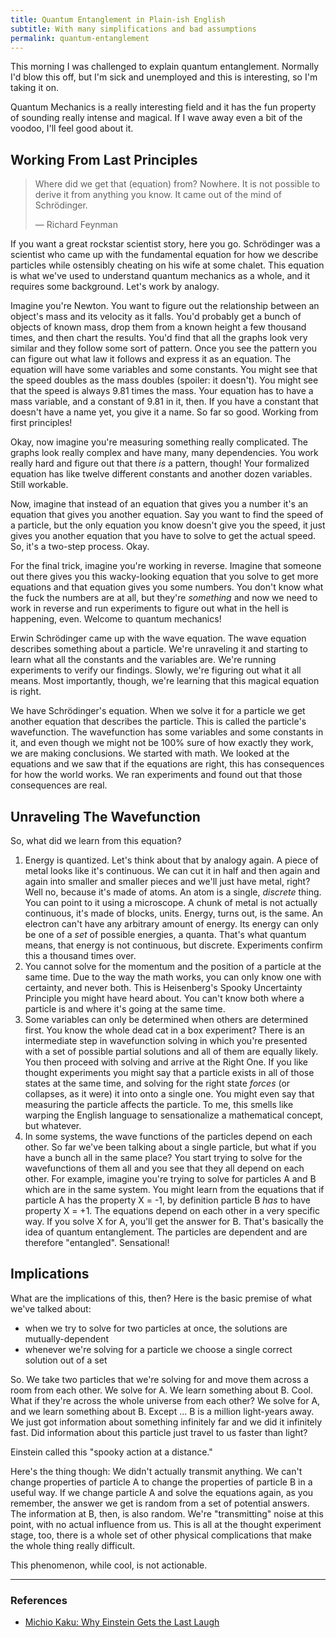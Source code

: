 ```yaml
---
title: Quantum Entanglement in Plain-ish English
subtitle: With many simplifications and bad assumptions
permalink: quantum-entanglement
---
```


This morning I was challenged to explain quantum entanglement. Normally I'd blow this off, but I'm sick and unemployed and this is interesting, so I'm taking it on.

Quantum Mechanics is a really interesting field and it has the fun property of sounding really intense and magical. If I wave away even a bit of the voodoo, I'll feel good about it.

## Working From Last Principles

> Where did we get that (equation) from? Nowhere. It is not possible to derive it from anything you know. It came out of the mind of Schrödinger.
>
> — Richard Feynman

If you want a great rockstar scientist story, here you go. Schrödinger was a scientist who came up with the fundamental equation for how we describe particles while ostensibly cheating on his wife at some chalet. This equation is what we've used to understand quantum mechanics as a whole, and it requires some background. Let's work by analogy.

Imagine you're Newton. You want to figure out the relationship between an object's mass and its velocity as it falls. You'd probably get a bunch of objects of known mass, drop them from a known height a few thousand times, and then chart the results. You'd find that all the graphs look very similar and they follow some sort of pattern. Once you see the pattern you can figure out what law it follows and express it as an equation. The equation will have some variables and some constants. You might see that the speed doubles as the mass doubles (spoiler: it doesn't). You might see that the speed is always 9.81 times the mass. Your equation has to have a mass variable, and a constant of 9.81 in it, then. If you have a constant that doesn't have a name yet, you give it a name. So far so good. Working from first principles!

Okay, now imagine you're measuring something really complicated. The graphs look really complex and have many, many dependencies. You work really hard and figure out that there _is_ a pattern, though! Your formalized equation has like twelve different constants and another dozen variables. Still workable.

Now, imagine that instead of an equation that gives you a number it's an equation that gives you another equation. Say you want to find the speed of a particle, but the only equation you know doesn't give you the speed, it just gives you another equation that you have to solve to get the actual speed. So, it's a two-step process. Okay.

For the final trick, imagine you're working in reverse. Imagine that someone out there gives you this wacky-looking equation that you solve to get more equations and that equation gives you some numbers. You don't know what the fuck the numbers are at all, but they're _something_ and now we need to work in reverse and run experiments to figure out what in the hell is happening, even. Welcome to quantum mechanics!

Erwin Schrödinger came up with the wave equation. The wave equation describes something about a particle. We're unraveling it and starting to learn what all the constants and the variables are. We're running experiments to verify our findings. Slowly, we're figuring out what it all means. Most importantly, though, we're learning that this magical equation is right.

We have Schrödinger's equation. When we solve it for a particle we get another equation that describes the particle. This is called the particle's wavefunction. The wavefunction has some variables and some constants in it, and even though we might not be 100% sure of how exactly they work, we are making conclusions. We started with math. We looked at the equations and we saw that if the equations are right, this has consequences for how the world works. We ran experiments and found out that those consequences are real.

## Unraveling The Wavefunction

So, what did we learn from this equation?

1. Energy is quantized. Let's think about that by analogy again. A piece of metal looks like it's continuous. We can cut it in half and then again and again into smaller and smaller pieces and we'll just have metal, right? Well no, because it's made of atoms. An atom is a single, _discrete_ thing. You can point to it using a microscope. A chunk of metal is not actually continuous, it's made of blocks, units. Energy, turns out, is the same. An electron can't have any arbitrary amount of energy. Its energy can only be one of a _set_ of possible energies, a quanta. That's what quantum means, that energy is not continuous, but discrete. Experiments confirm this a thousand times over.
2. You cannot solve for the momentum and the position of a particle at the same time. Due to the way the math works, you can only know one with certainty, and never both. This is Heisenberg's Spooky Uncertainty Principle you might have heard about. You can't know both where a particle is and where it's going at the same time.
3. Some variables can only be determined when others are determined first. You know the whole dead cat in a box experiment? There is an intermediate step in wavefunction solving in which you're presented with a set of possible partial solutions and all of them are equally likely. You then proceed with solving and arrive at the Right One. If you like thought experiments you might say that a particle exists in all of those states at the same time, and solving for the right state _forces_ (or collapses, as it were) it into onto a single one. You might even say that measuring the particle affects the particle. To me, this smells like warping the English language to sensationalize a mathematical concept, but whatever.
4. In some systems, the wave functions of the particles depend on each other. So far we've been talking about a single particle, but what if you have a bunch all in the same place? You start trying to solve for the wavefunctions of them all and you see that they all depend on each other. For example, imagine you're trying to solve for particles A and B which are in the same system. You might learn from the equations that if particle A has the property X = -1, by definition particle B _has_ to have property X = +1. The equations depend on each other in a very specific way. If you solve X for A, you'll get the answer for B. That's basically the idea of quantum entanglement. The particles are dependent and are therefore "entangled". Sensational!

## Implications

What are the implications of this, then? Here is the basic premise of what we've talked about:

- when we try to solve for two particles at once, the solutions are mutually-dependent
- whenever we're solving for a particle we choose a single correct solution out of a set

So. We take two particles that we're solving for and move them across a room from each other. We solve for A. We learn something about B. Cool. What if they're across the whole universe from each other? We solve for A, and we learn something about B. Except ... B is a million light-years away. We just got information about something infinitely far and we did it infinitely fast. Did information about this particle just travel to us faster than light?

Einstein called this "spooky action at a distance."

Here's the thing though: We didn't actually transmit anything. We can't change properties of particle A to change the properties of particle B in a useful way. If we change particle A and solve the equations again, as you remember, the answer we get is random from a set of potential answers. The information at B, then, is also random. We're "transmitting" noise at this point, with no actual influence from us. This is all at the thought experiment stage, too, there is a whole set of other physical complications that make the whole thing really difficult.

This phenomenon, while cool, is not actionable.

***

### References
- [Michio Kaku: Why Einstein Gets the Last Laugh](https://www.youtube.com/watch?v=QErwOK3S5IE)
